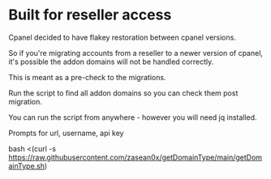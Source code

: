 # Built for reseller access

Cpanel decided to have flakey restoration between cpanel versions.

So if you're migrating accounts from a reseller to a newer version of cpanel, it's possible the addon domains will not be handled correctly.

This is meant as a pre-check to the migrations.

Run the script to find all addon domains so you can check them post migration.

You can run the script from anywhere - however you will need jq installed.

Prompts for url, username, api key

bash <(curl -s https://raw.githubusercontent.com/zasean0x/getDomainType/main/getDomainType.sh)